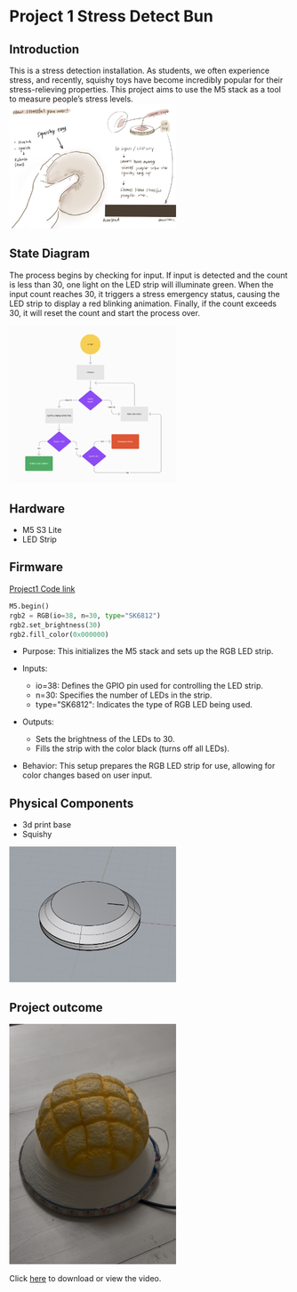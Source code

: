 # Project 1 Stress Detect Bun  
## Introduction
This is a stress detection installation. As students, we often experience stress, and recently, squishy toys have become incredibly popular for their stress-relieving properties. This project aims to use the M5 stack as a tool to measure people’s stress levels.
<img src="annotated-IMG_3492.JPG" alt="idea" width="300"/>

## State Diagram
The process begins by checking for input. If input is detected and the count is less than 30, one light on the LED strip will illuminate green. When the input count reaches 30, it triggers a stress emergency status, causing the LED strip to display a red blinking animation. Finally, if the count exceeds 30, it will reset the count and start the process over.  

<img src="flowchart.jpg" alt="flowchart" width="300"/>

## Hardware
- M5 S3 Lite
- LED Strip

## Firmware

[Project1 Code link](stresscount.py)

```Python
M5.begin()
rgb2 = RGB(io=38, n=30, type="SK6812")
rgb2.set_brightness(30)
rgb2.fill_color(0x000000)
```

- Purpose: This initializes the M5 stack and sets up the RGB LED strip.    

- Inputs:
    - io=38: Defines the GPIO pin used for controlling the LED strip.
    - n=30: Specifies the number of LEDs in the strip.
    - type="SK6812": Indicates the type of RGB LED being used.    

- Outputs:
    - Sets the brightness of the LEDs to 30.
    - Fills the strip with the color black (turns off all LEDs).    

- Behavior: This setup prepares the RGB LED strip for use, allowing for color changes based on user input.

## Physical Components
- 3d print base
- Squishy  

<img src="base.jpg" alt="base" width="300"/>

## Project outcome

<img src="IMG_9919.jpg" alt="final" width="300"/>  


Click [here](./video.mp4) to download or view the video.
